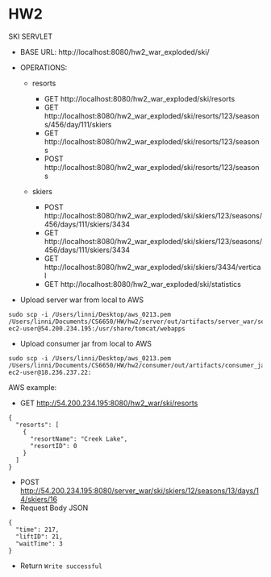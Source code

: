 # HW2

SKI SERVLET
- BASE URL: http://localhost:8080/hw2_war_exploded/ski/
- OPERATIONS:
  - resorts
    - GET  http://localhost:8080/hw2_war_exploded/ski/resorts
    - GET  http://localhost:8080/hw2_war_exploded/ski/resorts/123/seasons/456/day/111/skiers
    - GET  http://localhost:8080/hw2_war_exploded/ski/resorts/123/seasons
    - POST http://localhost:8080/hw2_war_exploded/ski/resorts/123/seasons

  - skiers
    - POST http://localhost:8080/hw2_war_exploded/ski/skiers/123/seasons/456/days/111/skiers/3434
    - GET  http://localhost:8080/hw2_war_exploded/ski/skiers/123/seasons/456/days/111/skiers/3434
    - GET  http://localhost:8080/hw2_war_exploded/ski/skiers/3434/vertical
    - GET  http://localhost:8080/hw2_war_exploded/ski/statistics


- Upload server war from local to AWS
```
sudo scp -i /Users/linni/Desktop/aws_0213.pem /Users/linni/Documents/CS6650/HW/hw2/server/out/artifacts/server_war/server_war.war ec2-user@54.200.234.195:/usr/share/tomcat/webapps
```
- Upload consumer jar from local to AWS
```
sudo scp -i /Users/linni/Desktop/aws_0213.pem /Users/linni/Documents/CS6650/HW/hw2/consumer/out/artifacts/consumer_jar/consumer_64.jar ec2-user@18.236.237.22:
```

AWS example:
- GET http://54.200.234.195:8080/hw2_war/ski/resorts
```
{
  "resorts": [
    {
      "resortName": "Creek Lake",
      "resortID": 0
    }
  ]
}
```
- POST http://54.200.234.195:8080/server_war/ski/skiers/12/seasons/13/days/14/skiers/16
- Request Body JSON
```
{
  "time": 217,
  "liftID": 21,
  "waitTime": 3
}
```
- Return `Write successful`